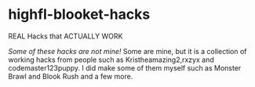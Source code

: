 # highfl-blooket-hacks
REAL Hacks that ACTUALLY WORK

*Some of these hacks are not mine!* Some are mine, but it is a collection of working hacks from people such as Kristheamazing2,rxzyx and codemaster123puppy. I did make some of them myself such as Monster Brawl and Blook Rush and a few more.
